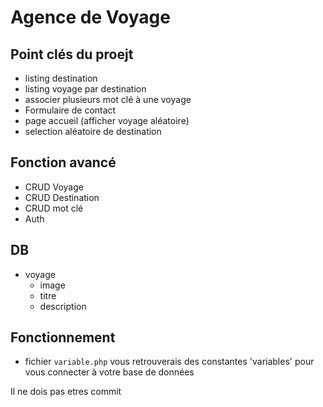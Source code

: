 # Agence de Voyage 

## Point clés du proejt

- listing destination 
- listing voyage par destination
- associer plusieurs mot clé à une voyage 
- Formulaire de contact
- page accueil (afficher voyage aléatoire)
- selection aléatoire de destination

## Fonction avancé

- CRUD Voyage
- CRUD Destination 
- CRUD mot clé
- Auth

## DB

- voyage
  - image
  - titre
  - description
  
## Fonctionnement

 - fichier `variable.php` vous retrouverais des constantes 'variables' pour vous connecter à votre base de données

Il ne dois pas etres commit